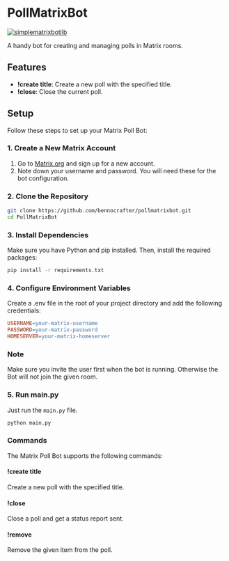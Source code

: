 # PollMatrixBot
[![simplematrixbotlib][simplematrixbotlib]][Simplematrixbotlib-url]

A handy bot for creating and managing polls in Matrix rooms.

## Features

- **!create title**: Create a new poll with the specified title.
- **!close**: Close the current poll.

## Setup

Follow these steps to set up your Matrix Poll Bot:

### 1. Create a New Matrix Account

1. Go to [Matrix.org](https://matrix.org) and sign up for a new account.
2. Note down your username and password. You will need these for the bot configuration.

### 2. Clone the Repository

```bash
git clone https://github.com/bennocrafter/pollmatrixbot.git
cd PollMatrixBot
```

### 3. Install Dependencies
Make sure you have Python and pip installed. Then, install the required packages:

```bash
pip install -r requirements.txt
```

### 4. Configure Environment Variables
Create a .env file in the root of your project directory and add the following credentials:

```makefile
USERNAME=your-matrix-username
PASSWORD=your-matrix-password
HOMESERVER=your-matrix-homeserver

```

### Note
Make sure you invite the user first when the bot is running. Otherwise the Bot will not join the given room.

### 5. Run main.py
Just run the `main.py` file.
```bash
python main.py
```

### Commands

The Matrix Poll Bot supports the following commands:

#### !create title
Create a new poll with the specified title.
 
#### !close
Close a poll and get a status report sent.

#### !remove <item>
Remove the given item from the poll.
 
[simplematrixbotlib]: https://img.shields.io/badge/Framework-simplematrixbotlib-blue
[Simplematrixbotlib-url]: https://codeberg.org/imbev/simplematrixbotlib
